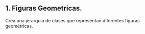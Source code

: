 ## 1. Figuras Geometricas.

Crea una jerarquía de clases que representan diferentes figuras geométricas.